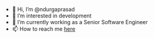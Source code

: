 - 👋 Hi, I’m @ndurgaprasad
- 👀 I’m interested in development
- 🌱 I’m currently working as a Senior Software Engineer
- 📫 How to reach me  [here](https://twitter.com/nkdprasad)

<!---
ndurgaprasad/ndurgaprasad is a ✨ special ✨ repository because its `README.md` (this file) appears on your GitHub profile.
You can click the Preview link to take a look at your changes.
--->

